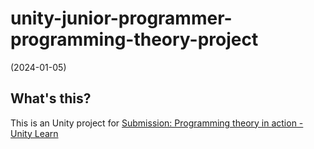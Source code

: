 # unity-junior-programmer-programming-theory-project
(2024-01-05)

## What's this?

This is an Unity project for
[Submission: Programming theory in action - Unity Learn](https://learn.unity.com/tutorial/submission-programming-theory-in-action?uv=2022.3&labelRequired=true&pathwayId=5f7e17e1edbc2a5ec21a20af&missionId=5f779f1eedbc2a00201f3e5e#60b7bfe3edbc2a0021c7601b)

